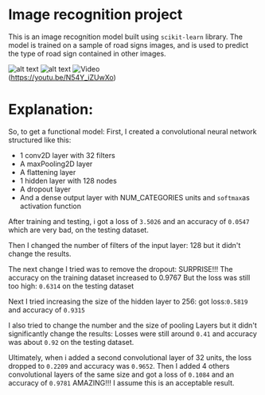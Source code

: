 # Image recognition project
This is an image recognition model built using `scikit-learn` library. The model is trained on a sample of road signs images, and is used to predict the type of road sign contained in other images.

![alt text](img1.png)
![alt text](img2.png)
![Video](img3.png)<br>(https://youtu.be/N54Y_iZUwXo)

# Explanation:
So, to get a functional model:
First, I created a convolutional neural network structured like this:
- 1 conv2D layer with 32 filters
- A maxPooling2D layer
- A flattening layer
- 1 hidden layer with 128 nodes
- A dropout layer
- And a dense output layer with NUM_CATEGORIES units and `softmax`as activation function

After training and testing, i got a loss of `3.5026` and an accuracy of `0.0547` which are very bad, on the testing dataset.

Then I changed the number of filters of the input layer: 128 but it didn't change the results.

The next change I tried was to remove the dropout: SURPRISE!!! The accuracy on the training dataset increased to 0.9767
But the loss was still too high: `0.6314` on the testing dataset

Next I tried increasing the size of the hidden layer to 256: got loss:`0.5819` and accuracy of `0.9315`

I also tried to change the number and the size of pooling Layers but it didn't significantly change the results:
Losses were still around `0.41` and accuracy was about `0.92` on the testing dataset.


Ultimately, when i added a second convolutional layer of 32 units, the loss dropped to `0.2209` and
accuracy was `0.9652`.
Then I added 4 others convolutional layers of the same size and got a loss of `0.1084` and an accuracy of `0.9781`
AMAZING!!!
I assume this is an acceptable result.


